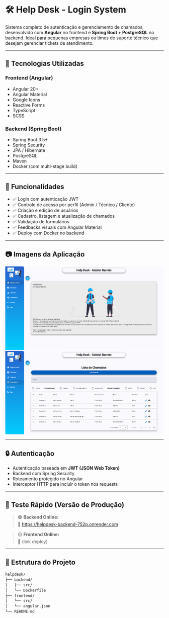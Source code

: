 # 🛠️ Help Desk - Login System

Sistema completo de autenticação e gerenciamento de chamados, desenvolvido com **Angular** no frontend e **Spring Boot + PostgreSQL** no backend. Ideal para pequenas empresas ou times de suporte técnico que desejam gerenciar tickets de atendimento.

---

## 🚀 Tecnologias Utilizadas

### Frontend (Angular)
- Angular 20+
- Angular Material
- Google Icons 
- Reactive Forms
- TypeScript
- SCSS

### Backend (Spring Boot)
- Spring Boot 3.5+
- Spring Security
- JPA / Hibernate
- PostgreSQL
- Maven
- Docker (com multi-stage build)

---

## 🎯 Funcionalidades

- ✅ Login com autenticação JWT
- ✅ Controle de acesso por perfil (Admin / Técnico / Cliente)
- ✅ Criação e edição de usuários
- ✅ Cadastro, listagem e atualização de chamados
- ✅ Validação de formulários
- ✅ Feedbacks visuais com Angular Material
- ✅ Deploy com Docker no backend

---

## 📷 Imagens da Aplicação

![Tela Inicial da aplicação](public/img/tela-01.png)
![Tela Chamados da aplicação](public/img/tela-02.png)

---

## 🔒 Autenticação

- Autenticação baseada em **JWT (JSON Web Token)**
- Backend com Spring Security
- Roteamento protegido no Angular
- Interceptor HTTP para incluir o token nos requests

---

## 🧪 Teste Rápido (Versão de Produção)

> 🟢 **Backend Online:**  
🔗 https://helpdesk-backend-752p.onrender.com

> 🟡 **Frontend Online:**  
🔗 (link deploy)

---

## 🧱 Estrutura do Projeto

```bash
helpdesk/
├── backend/
│   ├── src/
│   └── Dockerfile
├── frontend/
│   └── src/
│   └── angular.json
└── README.md
